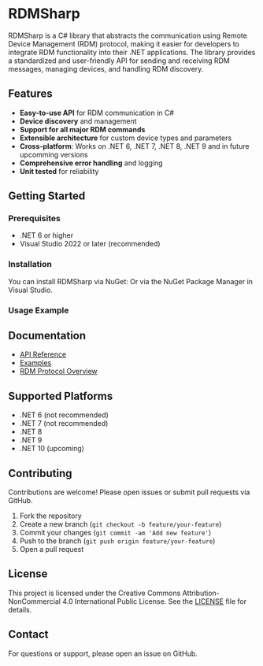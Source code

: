 # RDMSharp

RDMSharp is a C# library that abstracts the communication using Remote Device Management (RDM) protocol, making it easier for developers to integrate RDM functionality into their .NET applications. The library provides a standardized and user-friendly API for sending and receiving RDM messages, managing devices, and handling RDM discovery.

## Features

- **Easy-to-use API** for RDM communication in C#
- **Device discovery** and management
- **Support for all major RDM commands**
- **Extensible architecture** for custom device types and parameters
- **Cross-platform**: Works on .NET 6, .NET 7, .NET 8, .NET 9 and in future upcomming versions
- **Comprehensive error handling** and logging
- **Unit tested** for reliability

## Getting Started

### Prerequisites

- .NET 6 or higher
- Visual Studio 2022 or later (recommended)

### Installation

You can install RDMSharp via NuGet:
Or via the NuGet Package Manager in Visual Studio.

### Usage Example
## Documentation

- [API Reference](docs/API.md)
- [Examples](docs/EXAMPLES.md)
- [RDM Protocol Overview](https://en.wikipedia.org/wiki/RDM_(lighting))

## Supported Platforms

- .NET 6 (not recommended)
- .NET 7 (not recommended)
- .NET 8
- .NET 9
- .NET 10 (upcoming)

## Contributing

Contributions are welcome! Please open issues or submit pull requests via GitHub.

1. Fork the repository
2. Create a new branch (`git checkout -b feature/your-feature`)
3. Commit your changes (`git commit -am 'Add new feature'`)
4. Push to the branch (`git push origin feature/your-feature`)
5. Open a pull request

## License

This project is licensed under the Creative Commons Attribution-NonCommercial 4.0 International Public License. See the [LICENSE](LICENSE.md) file for details.

## Contact

For questions or support, please open an issue on GitHub.

